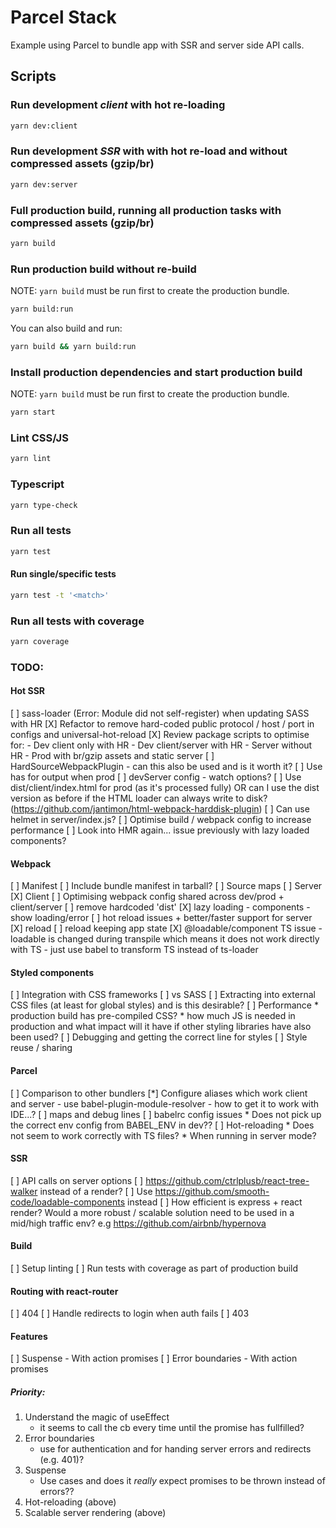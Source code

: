 # Parcel Stack

Example using Parcel to bundle app with SSR and server side API calls.

## Scripts

### Run development _client_ with hot re-loading

```bash
yarn dev:client
```


### Run development _SSR_ with with hot re-load and without compressed assets (gzip/br)

```bash
yarn dev:server
```


### Full production build, running all production tasks with compressed assets (gzip/br)

```bash
yarn build
```


### Run production build without re-build

NOTE: ```yarn build``` must be run first to create the production bundle.

```bash
yarn build:run
```

You can also build and run:

```bash
yarn build && yarn build:run
```


### Install production dependencies and start production build

NOTE: ```yarn build``` must be run first to create the production bundle.

```bash
yarn start
```


### Lint CSS/JS

```bash
yarn lint
```


### Typescript

```bash
yarn type-check
```


### Run all tests

```bash
yarn test
```

#### Run single/specific tests

```bash
yarn test -t '<match>'
```


### Run all tests with coverage

```bash
yarn coverage
```







### TODO:

#### Hot SSR

[ ] sass-loader (Error: Module did not self-register) when updating SASS with HR
[X] Refactor to remove hard-coded public protocol / host / port in configs and universal-hot-reload
[X] Review package scripts to optimise for:
    - Dev client only with HR
    - Dev client/server with HR
    - Server without HR
    - Prod with br/gzip assets and static server
[ ] HardSourceWebpackPlugin - can this also be used and is it worth it?
[ ] Use has for output when prod
[ ] devServer config - watch options?
[ ] Use dist/client/index.html for prod (as it's processed fully) OR can I use the dist version as before if the HTML loader
    can always write to disk? (https://github.com/jantimon/html-webpack-harddisk-plugin)
[ ] Can use helmet in server/index.js?
[ ] Optimise build / webpack config to increase performance
[ ] Look into HMR again... issue previously with lazy loaded components?



#### Webpack
[ ] Manifest
[ ] Include bundle manifest in tarball?
[ ] Source maps
    [ ] Server
    [X] Client
[ ] Optimising webpack config shared across dev/prod + client/server
[ ] remove hardcoded 'dist'
[X] lazy loading
    - components
    - show loading/error
[ ] hot reload issues + better/faster support for server
    [X] reload
    [ ] reload keeping app state
[X] @loadable/component TS issue - loadable is changed during transpile which means it does not work directly with TS
    - just use babel to transform TS instead of ts-loader

#### Styled components
[ ] Integration with CSS frameworks
[ ] vs SASS
[ ] Extracting into external CSS files (at least for global styles) and is this desirable?
[ ] Performance
    * production build has pre-compiled CSS?
    * how much JS is needed in production and what impact will it have if other styling libraries have also been used?
[ ] Debugging and getting the correct line for styles
[ ] Style reuse / sharing

#### Parcel
[ ] Comparison to other bundlers
[*] Configure aliases which work client and server
    - use babel-plugin-module-resolver
    - how to get it to work with IDE...?
[ ] maps and debug lines
[ ] babelrc config issues
    * Does not pick up the correct env config from BABEL_ENV in dev??
[ ] Hot-reloading
    * Does not seem to work correctly with TS files?
    * When running in server mode?

#### SSR
[ ] API calls on server options
[ ] https://github.com/ctrlplusb/react-tree-walker instead of a render?
[ ] Use https://github.com/smooth-code/loadable-components instead
[ ] How efficient is express + react render? Would a more robust / scalable solution need to be used in a mid/high traffic env? e.g https://github.com/airbnb/hypernova

#### Build
[ ] Setup linting
[ ] Run tests with coverage as part of production build

#### Routing with react-router
[ ] 404
[ ] Handle redirects to login when auth fails
[ ] 403

#### Features
[ ] Suspense
    - With action promises
[ ] Error boundaries
    - With action promises
        


##### Priority:

1. Understand the magic of useEffect
    - it seems to call the cb every time until the promise has fullfilled?
2. Error boundaries
    - use for authentication and for handing server errors and redirects (e.g. 401)?
3. Suspense
    - Use cases and does it _really_ expect promises to be thrown instead of errors??
4. Hot-reloading (above)
5. Scalable server rendering (above)
  
    
    
    
